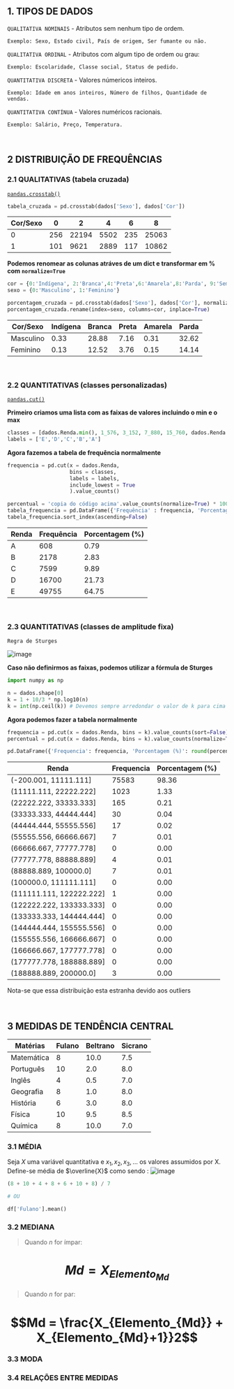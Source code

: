 ## 1. TIPOS DE DADOS

``QUALITATIVA NOMINAIS`` - Atributos sem nenhum tipo de ordem.
```
Exemplo: Sexo, Estado civil, País de origem, Ser fumante ou não.
```

``QUALITATIVA ORDINAL`` - Atributos com algum tipo de ordem ou grau:
```
Exemplo: Escolaridade, Classe social, Status de pedido.
```

``QUANTITATIVA DISCRETA`` - Valores númericos inteiros.
```
Exemplo: Idade em anos inteiros, Número de filhos, Quantidade de vendas.
```
  
``QUANTITATIVA CONTÍNUA`` - Valores numéricos racionais.
```
Exemplo: Salário, Preço, Temperatura.
```

<br>

## 2 DISTRIBUIÇÃO DE FREQUÊNCIAS

### 2.1 QUALITATIVAS (tabela cruzada)

[``pandas.crosstab()``](https://pandas.pydata.org/pandas-docs/version/0.22/generated/pandas.crosstab.html)

```python
tabela_cruzada = pd.crosstab(dados['Sexo'], dados['Cor'])
```
| Cor/Sexo | 0    | 2     | 4    | 6   | 8     |
|----------|------|-------|------|-----|-------|
| 0        | 256  | 22194 | 5502 | 235 | 25063 |
| 1        | 101  | 9621  | 2889 | 117 | 10862 |

**Podemos renomear as colunas atráves de um dict e transformar em % com ``normalize=True``**
```python
cor = {0:'Indígena', 2:'Branca',4:'Preta',6:'Amarela',8:'Parda', 9:'Sem declaração'}
sexo = {0:'Masculino', 1:'Feminino'}

porcentagem_cruzada = pd.crosstab(dados['Sexo'], dados['Cor'], normalize=True) * 100
porcentagem_cruzada.rename(index=sexo, columns=cor, inplace=True)
```
|  Cor/Sexo | Indígena | Branca | Preta | Amarela | Parda |
|-----------|----------|---------|------|---------|-------|
| Masculino | 0.33     | 28.88   | 7.16 | 0.31    | 32.62 |
| Feminino  | 0.13     | 12.52   | 3.76 | 0.15    | 14.14 |

<br>

### 2.2 QUANTITATIVAS (classes personalizadas)

[``pandas.cut()``](https://pandas.pydata.org/pandas-docs/version/0.22/generated/pandas.cut.html)

**Primeiro criamos uma lista com as faixas de valores incluindo o min e o max**
```python
classes = [dados.Renda.min(), 1_576, 3_152, 7_880, 15_760, dados.Renda.max()]
labels = ['E','D','C','B','A']
```

**Agora fazemos a tabela de frequência normalmente**
```python
frequencia = pd.cut(x = dados.Renda, 
                    bins = classes, 
                    labels = labels, 
                    include_lowest = True
                    ).value_counts()

percentual = 'copia do código acima'.value_counts(normalize=True) * 100
tabela_frequencia = pd.DataFrame({'Frequência' : frequencia, 'Porcentagem (%)' : percentual})
tabela_frequencia.sort_index(ascending=False)
```
| Renda | Frequência | Porcentagem (%) |
|-------|------------|-----------------|
| A     | 608        | 0.79            |
| B     | 2178       | 2.83            |
| C     | 7599       | 9.89            |
| D     | 16700      | 21.73           |
| E     | 49755      | 64.75           |

<br>

### 2.3 QUANTITATIVAS (classes de amplitude fixa)
``Regra de Sturges``

![image](https://github.com/OtavioSotnas/Estatistica/assets/142911747/b9c46532-26f2-4ae9-ac3e-4d507eebaa96)

**Caso não definirmos as faixas, podemos utilizar a fórmula de Sturges**
```python
import numpy as np

n = dados.shape[0]
k = 1 + 10/3 * np.log10(n)
k = int(np.ceil(k)) # Devemos sempre arredondar o valor de k para cima
```
**Agora podemos fazer a tabela normalmente**
```python
frequencia = pd.cut(x = dados.Renda, bins = k).value_counts(sort=False)
percentual = pd.cut(x = dados.Renda, bins = k).value_counts(normalize=True) * 100

pd.DataFrame({'Frequencia': frequencia, 'Porcentagem (%)': round(percentual,2)})
```
|       Renda       | Frequencia | Porcentagem (%) |
|-------------------|------------|-----------------|
| (-200.001, 11111.111] |   75583    |      98.36      |
| (11111.111, 22222.222] |   1023     |       1.33      |
| (22222.222, 33333.333] |    165     |       0.21      |
| (33333.333, 44444.444] |    30      |       0.04      |
| (44444.444, 55555.556] |    17      |       0.02      |
| (55555.556, 66666.667] |     7      |       0.01      |
| (66666.667, 77777.778] |     0      |       0.00      |
| (77777.778, 88888.889] |     4      |       0.01      |
| (88888.889, 100000.0]  |     7      |       0.01      |
| (100000.0, 111111.111] |     0      |       0.00      |
| (111111.111, 122222.222] |     1      |       0.00      |
| (122222.222, 133333.333] |     0      |       0.00      |
| (133333.333, 144444.444] |     0      |       0.00      |
| (144444.444, 155555.556] |     0      |       0.00      |
| (155555.556, 166666.667] |     0      |       0.00      |
| (166666.667, 177777.778] |     0      |       0.00      |
| (177777.778, 188888.889] |     0      |       0.00      |
| (188888.889, 200000.0]  |     3      |       0.00      |

Nota-se que essa distribuição esta estranha devido aos outliers

<br>

## 3 MEDIDAS DE TENDÊNCIA CENTRAL

| Matérias   | Fulano | Beltrano | Sicrano |
|------------|--------|----------|---------|
| Matemática | 8      | 10.0     | 7.5     |
| Português  | 10     | 2.0      | 8.0     |
| Inglês     | 4      | 0.5      | 7.0     |
| Geografia  | 8      | 1.0      | 8.0     |
| História   | 6      | 3.0      | 8.0     |
| Física     | 10     | 9.5      | 8.5     |
| Química    | 8      | 10.0     | 7.0     |

### 3.1 MÉDIA
Seja $X$ uma variável quantitativa e $x_1,x_2,x_3, ...$ os valores assumidos por X. Define-se média de $\overline{X}$ como sendo :
![image](https://github.com/OtavioSotnas/Estatistica/assets/142911747/a49b7378-0121-4475-9b33-0be2808c323c)

```python
(8 + 10 + 4 + 8 + 6 + 10 + 8) / 7

# OU

df['Fulano'].mean()
```

### 3.2 MEDIANA

> Quando $n$ for ímpar:
# $$Md = X_{Elemento_{Md}}$$

> Quando $n$ for par:
# $$Md = \frac{X_{Elemento_{Md}} + X_{Elemento_{Md}+1}}2$$

### 3.3 MODA

### 3.4 RELAÇÕES ENTRE MEDIDAS
